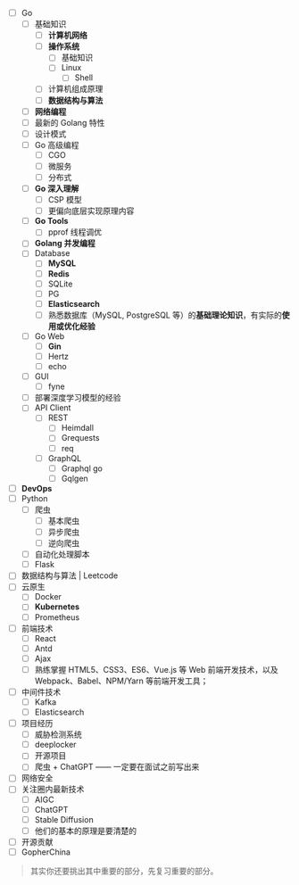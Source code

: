 - [ ] Go
	- [ ] 基础知识
		- [ ] **计算机网络**
		- [ ] **操作系统**
			- [ ] 基础知识
			- [ ] Linux
				- [ ] Shell
		- [ ] 计算机组成原理
		- [ ] **数据结构与算法**
	- [ ] **网络编程**
	- [ ] 最新的 Golang 特性
	- [ ] 设计模式
	- [ ] Go 高级编程
		- [ ] CGO
		- [ ] 微服务
		- [ ] 分布式
	- [ ] **Go 深入理解**
		- [ ] CSP 模型
		- [ ] 更偏向底层实现原理内容
	- [ ] **Go Tools**
		- [ ] pprof 线程调优
	- [ ] **Golang 并发编程**
	- [ ] Database
		- [ ] **MySQL**
		- [ ] **Redis**
		- [ ] SQLite
		- [ ] PG
		- [ ] **Elasticsearch**
		- [ ] 熟悉数据库（MySQL, PostgreSQL 等）的**基础理论知识**，有实际的**使用或优化经验**
	- [ ] Go Web
		- [ ] **Gin**
		- [ ] Hertz
		- [ ] echo
	- [ ] GUI
		- [ ] fyne
	- [ ] 部署深度学习模型的经验
	- [ ] API Client
		- [ ] REST
			- [ ] Heimdall
			- [ ] Grequests
			- [ ] req
		- [ ] GraphQL
			- [ ] Graphql go
			- [ ] Gqlgen
- [ ] **DevOps**
- [ ] Python
	- [ ] 爬虫
		- [ ] 基本爬虫
		- [ ] 异步爬虫
		- [ ] 逆向爬虫
	- [ ] 自动化处理脚本
	- [ ] Flask
- [ ] 数据结构与算法 | Leetcode
- [ ] 云原生
	- [ ] Docker
	- [ ] **Kubernetes**
	- [ ] Prometheus
- [ ] 前端技术
	- [ ] React
	- [ ] Antd
	- [ ] Ajax
	- [ ] 熟练掌握 HTML5、CSS3、ES6、Vue.js 等 Web 前端开发技术，以及 Webpack、Babel、NPM/Yarn 等前端开发工具；
- [ ] 中间件技术
	- [ ] Kafka
	- [ ] Elasticsearch
- [ ] 项目经历
	- [ ] 威胁检测系统
	- [ ] deeplocker
	- [ ] 开源项目
	- [ ] 爬虫 + ChatGPT —— 一定要在面试之前写出来
- [ ] 网络安全
- [ ] 关注圈内最新技术
	- [ ] AIGC
	- [ ] ChatGPT
	- [ ] Stable Diffusion
	- [ ] 他们的基本的原理是要清楚的
- [ ] 开源贡献
- [ ] GopherChina

> 其实你还要挑出其中重要的部分，先复习重要的部分。
